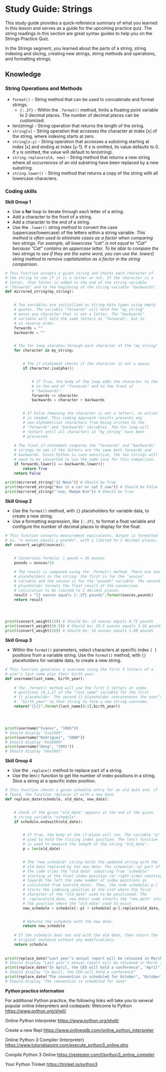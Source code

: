 # Study Guide: Strings
This study guide provides a quick-reference summary of what you learned in this lesson and serves as a guide for the upcoming practice quiz. The string readings in this section are great syntax guides to help you on the Strings Practice Quiz.

In the Strings segment, you learned about the parts of a string, string indexing and slicing, creating new strings, string methods and operations, and formatting strings.

## Knowledge
### String Operations and Methods
- `format()` - String method that can be used to concatenate and format strings.
    - `{:.2f}` - Within the `.format()` method, limits a floating point variable to 2 decimal places. The number of decimal places can be customized.
- len(string) - String operation that returns the length of the string.
- `string[x]` - String operation that accesses the character at index [x] of the string, where indexing starts at zero.
- `string[x:y]` - String operation that accesses a substring starting at index [x] and ending at index [y-1]. If x is omitted, its value defaults to 0. If y is omitted, the value will default to len(string).
- `string.replace(old, new)` - String method that returns a new string where all occurrences of an old substring have been replaced by a new substring.
- `string.lower()` - String method that returns a copy of the string with all lowercase characters.
### Coding skills
__Skill Group 1__
- Use a __for__ loop to iterate through each letter of a string.
- Add a character to the front of a string.
- Add a character to the end of a string.
- Use the `.lower()` string method to convert the case (uppercase/lowercase) of the letters within a string variable. _This method is often used to eliminate cases as a factor when comparing two strings. For example, all lowercase “cat” is not equal to “Cat” because “Cat” contains an uppercase letter. To be able to compare the two strings to see if they are the same word, you can use the .lower() string method to remove capitalization as a factor in the string comparison._
```python
# This function accepts a given string and checks each character of 
# the string to see if it is a letter or not. If the character is a
# letter, that letter is added to the end of the string variable
# "forwards" and to the beginning of the string variable "backwards".
def mirrored_string(my_string):


    # Two variables are initialized as string data types using empty 
    # quotes. The variable "forwards" will hold the "my_string"
    # minus any character that is not a letter. The "backwards" 
    # variable will hold the same letters as "forwards", but in  
    # in reverse order.
    forwards = ""
    backwards = ""


    # The for loop iterates through each character of the "my_string"
    for character in my_string:


        # The if-statement checks if the character is not a space.
        if character.isalpha():


            # If True, the body of the loop adds the character to the
            # to the end of "forwards" and to the front of
            # "backwards". 
            forwards += character
            backwards = character + backwards


        # If False (meaning the character is not a letter), no action
        # is needed. This coding approach results prevents any 
        # non-alphabetical characters from being written to the
        # "forwards" and "backwards" variables. The for loop will 
        # restart until all characters in "my_string" have been
        # processed.
        
    # The final if-statement compares the "forwards" and "backwards"
    # strings to see if the letters are the same both forwards and
    # backwards. Since Python is case sensitive, the two strings will 
    # need to be converted to use the same case for this comparison. 
    if forwards.lower() == backwards.lower():
        return True
    return False
 
print(mirrored_string("12 Noon")) # Should be True
print(mirrored_string("Was it a car or cat I saw")) # Should be False
print(mirrored_string("'eve, Madam Eve")) # Should be True
```





__Skill Group 2__
- Use the `format()` method, with `{}` placeholders for variable data, to create a new string.
- Use a formatting expression, like `{:.2f}`, to format a float variable and configure the number of decimal places to display for the float.
```python
# This function converts measurement equivalents. Output is formatted 
# as, "x ounces equals y pounds", with y limited to 2 decimal places. 
def convert_weight(ounces):


    # Conversion formula: 1 pound = 16 ounces
    pounds = ounces/16 
    
    # The result is composed using the .format() method. There are two
    # placeholders in the string: the first is for the "ounces" 
    # variable and the second is for the "pounds" variable. The second
    # placeholder formats the float result of the conversion 
    # calculation to be limited to 2 decimal places.
    result = "{} ounces equals {:.2f} pounds".format(ounces,pounds)
    return result




print(convert_weight(12)) # Should be: 12 ounces equals 0.75 pounds
print(convert_weight(50.5)) # Should be: 50.5 ounces equals 3.16 pounds
print(convert_weight(16)) # Should be: 16 ounces equals 1.00 pounds
```


__Skill Group 3__
- Within the `format()` parameters, select characters at specific index `[ ]` positions from a variable string.
Use the `format()` method, with `{}` placeholders for variable data, to create a new string.
```python
# This function generates a username using the first 3 letters of a
# user’s last name plus their birth year. 
def username(last_name, birth_year):
    
    # The .format() method will use the first 3 letters at index 
    # positions [0,1,2] of the "last_name" variable for the first
    # {} placeholder. The second {} placeholder concatenates the user’s
    #  "birth_year" to that string to form a new string username.
    return("{}{}".format(last_name[0:3],birth_year))




print(username("Ivanov", "1985")) 
# Should display "Iva1985" 
print(username("Rodríguez", "2000")) 
# Should display "Rod2000" 
print(username("Deng", "1991")) 
# Should display "Den1991"
```
__Skill Group 4__
- Use the `.replace()` method to replace part of a string.
- Use the len`()` function to get the number of index positions in a string.
Slice a string at a specific index position.
```python
# This function checks a given schedule entry for an old date and, if 
# found, the function replaces it with a new date. 
def replace_date(schedule, old_date, new_date):


    # Check if the given "old_date" appears at the end of the given 
    # string variable "schedule". 
    if schedule.endswith(old_date):


        # If True, the body of the if-block will run. The variable "p" is
        # used to hold the slicing index position. The len() function
        # is used to measure the length of the string "old_date".
        p = len(old_date)


        # The "new_schedule" string holds the updated string with the 
        # old date replaced by the new date. The schedule[:-p] part of 
        # the code trims the "old_date" substring from "schedule" 
        # starting at the final index position (or right-side) counting
        # towards the left the same number of index positions as 
        # calculated from len(old_date). Then, the code schedule[-p:]
        # starts the indexing position at the slot where the first
        # character of the "old_date" used to be positioned. The 
        # .replace(old_date, new_date) code inserts the "new_date" into
        # the position where the "old_date" used to exist.  
        new_schedule = schedule[:-p] + schedule[-p:].replace(old_date, new_date)


        # Returns the schedule with the new date.
        return new_schedule
        
    # If the schedule does not end with the old date, then return the
    # original sentence without any modifications.
    return schedule
 
 
print(replace_date("Last year’s annual report will be released in March 2023", "2023", "2024")) 
# Should display "Last year’s annual report will be released in March 2024"
print(replace_date("In April, the CEO will hold a conference", "April", "May")) 
# Should display "In April, the CEO will hold a conference"
print(replace_date("The convention is scheduled for October", "October", "June")) 
# Should display "The convention is scheduled for June"
```




__Python practice information__

For additional Python practice, the following links will take you to several popular online interpreters and codepads:
Welcome to Python
https://www.python.org/shell/

Online Python Interpreter
https://www.python.org/shell/
 
Create a new Repl
https://www.onlinegdb.com/online_python_interpreter

Online Python-3 Compiler (Interpreter)
https://www.tutorialspoint.com/execute_python3_online.php

Compile Python 3 Online
https://rextester.com/l/python3_online_compiler

Your Python Trinket
https://trinket.io/python3
